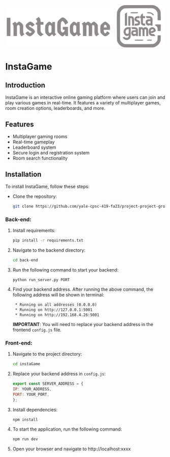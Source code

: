 ![InstaGame Logo](/assets/instaGame_name_icon.svg)

# InstaGame

## Introduction
InstaGame is an interactive online gaming platform where users can join and play various games in real-time. It features a variety of multiplayer games, room creation options, leaderboards, and more.

## Features
- Multiplayer gaming rooms
- Real-time gameplay
- Leaderboard system
- Secure login and registration system
- Room search functionality

## Installation

To install InstaGame, follow these steps:

* Clone the repository:
   ```bash
   git clone https://github.com/yale-cpsc-419-fa23/project-project-group-18.git
   ```

### Back-end:
1. Install requirements:
    ```bash
    pip install -r requirements.txt
    ```
2. Navigate to the backend directory:
    ```bash
    cd back-end
    ```
3. Run the following command to start your backend:
    ```
    python run_server.py PORT
    ```
4. Find your backend address. After running the above command, the following address will be shown in terminal:
    ```
     * Running on all addresses (0.0.0.0)
     * Running on http://127.0.0.1:5001
     * Running on http://192.168.4.26:5001
    ```
    **IMPORTANT**: You will need to replace your backend address in the frontend ```config.js``` file.

### Front-end:
1. Navigate to the project directory:
    ```bash
    cd instaGame
    ```
2. Replace your backend address in ```config.js```:
    ```js
    export const SERVER_ADDRESS = {
    IP: YOUR_ADDRESS,
    PORT: YOUR_PORT,
    };
    ```

3. Install dependencies:
    ```bash
    npm install
    ```
4. To start the application, run the following command:
    ```bash
    npm run dev
    ```
5. Open your browser and navigate to http://localhost:xxxx
